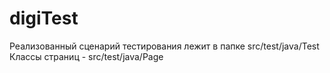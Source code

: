 # digiTest
Реализованный сценарий тестирования лежит в папке src/test/java/Test
Классы страниц - src/test/java/Page

